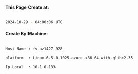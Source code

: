 
   
#### This Page Create at:

```bash

2024-10-29 - 04:00:06 UTC

```

#### Create By Machine:

```bash

Host Name : fv-az1427-928

platform  : Linux-6.5.0-1025-azure-x86_64-with-glibc2.35

Ip Local  : 10.1.0.133

```

